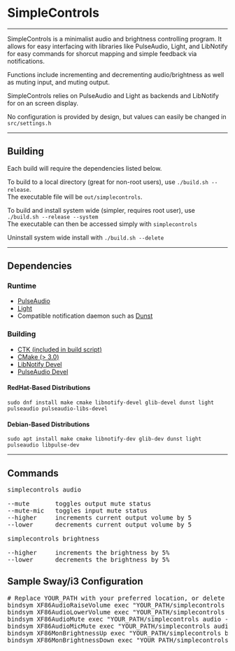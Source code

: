 # SimpleControls
___

SimpleControls is a minimalist audio and brightness controlling program.
It allows for easy interfacing with libraries like PulseAudio, Light, and LibNotify for
easy commands for shorcut mapping and simple feedback via notifications.

Functions include incrementing and decrementing audio/brightness as well as muting input, and muting output.  

SimpleControls relies on PulseAudio and Light as backends and LibNotify for on an screen display.  

No configuration is provided by design, but values can easily be changed in `src/settings.h`  

___
## Building

Each build will require the dependencies listed below.
  
To build to a local directory (great for non-root users), use `./build.sh --release`.  
The executable file will be `out/simplecontrols`.  
  
To build and install system wide (simpler, requires root user), use `./build.sh --release --system`  
The executable can then be accessed simply with `simplecontrols`  

Uninstall system wide install with `./build.sh --delete`

___
## Dependencies

### Runtime

- [PulseAudio](https://www.freedesktop.org/wiki/Software/PulseAudio/)
- [Light](https://github.com/klaxalk/light/tree/master)
- Compatible notification daemon such as [Dunst](https://github.com/dunst-project/dunst)

### Building

- [CTK (included in build script)](https://github.com/higgsbi/ctk)
- [CMake (> 3.0)](https://cmake.org/)
- [LibNotify Devel](https://gitlab.gnome.org/GNOME/libnotify)
- [PulseAudio Devel](https://www.freedesktop.org/wiki/Software/PulseAudio/)

#### RedHat-Based Distributions
`sudo dnf install make cmake libnotify-devel glib-devel dunst light pulseaudio pulseaudio-libs-devel`

#### Debian-Based Distributions
`sudo apt install make cmake libnotify-dev glib-dev dunst light pulseaudio libpulse-dev`

___
## Commands

<pre>
simplecontrols audio

--mute       toggles output mute status  
--mute-mic   toggles input mute status  
--higher     increments current output volume by 5  
--lower      decrements current output volume by 5  
  
simplecontrols brightness  
  
--higher     increments the brightness by 5%  
--lower      decrements the brightness by 5%  
</pre>


## Sample Sway/i3 Configuration

<pre>
# Replace YOUR_PATH with your preferred location, or delete if system install was used
bindsym XF86AudioRaiseVolume exec "YOUR_PATH/simplecontrols audio --higher"
bindsym XF86AudioLowerVolume exec "YOUR_PATH/simplecontrols audio --lower"
bindsym XF86AudioMute exec "YOUR_PATH/simplecontrols audio --mute"
bindsym XF86AudioMicMute exec "YOUR_PATH/simplecontrols audio --mute-mic"
bindsym XF86MonBrightnessUp exec "YOUR_PATH/simplecontrols brightness --higher"
bindsym XF86MonBrightnessDown exec "YOUR_PATH/simplecontrols brightness --lower"
</pre>
